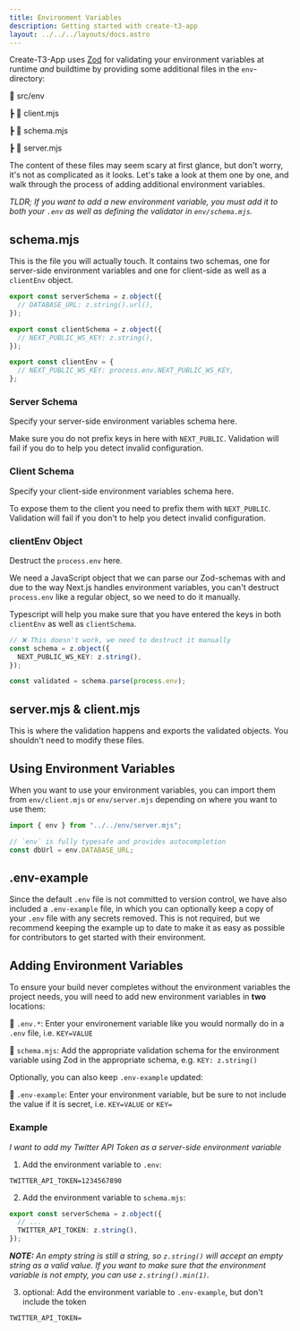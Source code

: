 ```yaml
---
title: Environment Variables
description: Getting started with create-t3-app
layout: ../../../layouts/docs.astro
---
```


Create-T3-App uses [Zod](https://github.com/colinhacks/zod) for validating your environment variables at runtime _and_ buildtime by providing some additional files in the `env`-directory:

📁 src/env

┣ 📄 client.mjs

┣ 📄 schema.mjs

┣ 📄 server.mjs

The content of these files may seem scary at first glance, but don't worry, it's not as complicated as it looks. Let's take a look at them one by one, and walk through the process of adding additional environment variables.

_TLDR; If you want to add a new environment variable, you must add it to both your `.env` as well as defining the validator in `env/schema.mjs`._

## schema.mjs

This is the file you will actually touch. It contains two schemas, one for server-side environment variables and one for client-side as well as a `clientEnv` object.

```ts:env/schema.mjs
export const serverSchema = z.object({
  // DATABASE_URL: z.string().url(),
});

export const clientSchema = z.object({
  // NEXT_PUBLIC_WS_KEY: z.string(),
});

export const clientEnv = {
  // NEXT_PUBLIC_WS_KEY: process.env.NEXT_PUBLIC_WS_KEY,
};
```

### Server Schema

Specify your server-side environment variables schema here.

Make sure you do not prefix keys in here with `NEXT_PUBLIC`. Validation will fail if you do to help you detect invalid configuration.

### Client Schema

Specify your client-side environment variables schema here.

To expose them to the client you need to prefix them with `NEXT_PUBLIC`. Validation will fail if you don't to help you detect invalid configuration.

### clientEnv Object

Destruct the `process.env` here.

We need a JavaScript object that we can parse our Zod-schemas with and due to the way Next.js handles environment variables, you can't destruct `process.env` like a regular object, so we need to do it manually.

Typescript will help you make sure that you have entered the keys in both `clientEnv` as well as `clientSchema`.

```ts
// ❌ This doesn't work, we need to destruct it manually
const schema = z.object({
  NEXT_PUBLIC_WS_KEY: z.string(),
});

const validated = schema.parse(process.env);
```

## server.mjs & client.mjs

This is where the validation happens and exports the validated objects. You shouldn't need to modify these files.

## Using Environment Variables

When you want to use your environment variables, you can import them from `env/client.mjs` or `env/server.mjs` depending on where you want to use them:

```ts:pages/api/hello.ts
import { env } from "../../env/server.mjs";

// `env` is fully typesafe and provides autocompletion
const dbUrl = env.DATABASE_URL;
```

## .env-example

Since the default `.env` file is not committed to version control, we have also included a `.env-example` file, in which you can optionally keep a copy of your `.env` file with any secrets removed. This is not required, but we recommend keeping the example up to date to make it as easy as possible for contributors to get started with their environment.

## Adding Environment Variables

To ensure your build never completes without the environment variables the project needs, you will need to add new environment variables in **two** locations:

📄 `.env.*`: Enter your environement variable like you would normally do in a `.env` file, i.e. `KEY=VALUE`

📄 `schema.mjs`: Add the appropriate validation schema for the environment variable using Zod in the appropriate schema, e.g. `KEY: z.string()`

Optionally, you can also keep `.env-example` updated:

📄 `.env-example`: Enter your environment variable, but be sure to not include the value if it is secret, i.e. `KEY=VALUE` or `KEY=`

### Example

_I want to add my Twitter API Token as a server-side environment variable_

1. Add the environment variable to `.env`:

```
TWITTER_API_TOKEN=1234567890
```

2. Add the environment variable to `schema.mjs`:

```ts
export const serverSchema = z.object({
  // ...
  TWITTER_API_TOKEN: z.string(),
});
```

_**NOTE:** An empty string is still a string, so `z.string()` will accept an empty string as a valid value. If you want to make sure that the environment variable is not empty, you can use `z.string().min(1)`._

3. optional: Add the environment variable to `.env-example`, but don't include the token

```
TWITTER_API_TOKEN=
```
